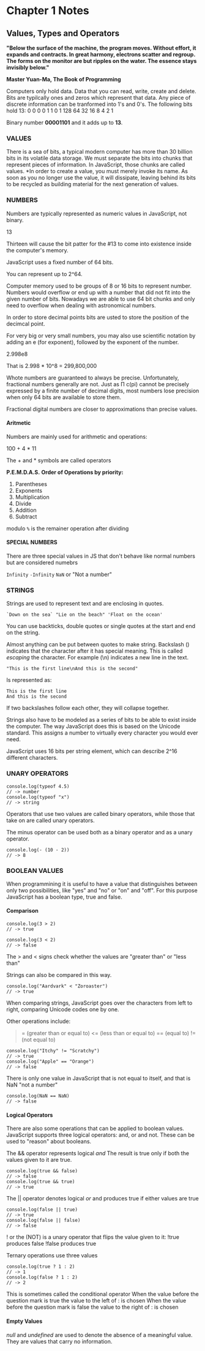 # Chapter 1 Notes
## Values, Types and Operators

__"Below the surface of the machine, the program moves. Without effort, it expands and contracts. In great harmony, electrons scatter and regroup. The forms on the monitor are but ripples on the water. The essence stays invisibly below."__


**Master Yuan-Ma, The Book of Programming**

Computers only hold data. Data that you can read, write, create and delete. Bits are typilcally ones and zeros which represent that data. Any piece of discrete information can be tranformed into 1's and 0's. The following bits hold 13:
0  0  0  0  1  1  0  1
128 64 32 16  8  4  2  1

Binary number **00001101** and it adds up to **13**.






### VALUES

There is a sea of bits, a typical modern computer has more than 30 billion bits in its volatile data storage. We must separate the bits into chunks that represent pieces of information. In JavaScript, those chunks are called values. *In order to create a value, you must merely invoke its name. As soon as you no longer use the value, it will dissipate, leaving behind its bits to be recycled as building material for the next generation of values.





### NUMBERS

Numbers are typically represented as numeric values in JavaScript, not binary. 

13

Thirteen will cause the bit patter for the #13 to come into existence inside the computer's memory.

JavaScript uses a fixed number of 64 bits.

You can represent up to 2^64.

Computer memory used to be groups of 8 or 16 bits to represent number. Numbers would overflow or end up with a number that did not fit into the given number of bits. Nowadays we are able to use 64 bit chunks and only need to overflow when dealing with astronomical numbers.

In order to store decimal points bits are usted to store the position of the decimcal point. 

For very big or very small numbers, you may also use scientific notation by adding an e (for exponent), followed by the exponent of the number.

2.998e8

That is 2.998 * 10^8 = 299,800,000

Whote numbers are guaranteed to always be precise. Unfortunately, fractional numbers generally are not. Just as &#928; c(pi) cannot be precisely expressed by a finite number of decimal digits, most numbers lose precision when only 64 bits are available to store them. 

Fractional digital numbers are closer to approximations than precise values.

#### Aritmetic

Numbers are mainly used for arithmetic and operations:

100 + 4 * 11

The + and * symbols are called operators

__P.E.M.D.A.S.__ 
**Order of Operations by priority:**

1. Parentheses
2. Exponents
3. Multiplication
4. Divide
5. Addition
6. Subtract

modulo `%` is the remainer operation after dividing 


#### SPECIAL NUMBERS  

There are three special values in JS that don't behave like normal numbers but are considered numebrs

`Infinity`
`-Infinity`
`NaN` or "Not a number"


### STRINGS 

Strings are used to represent text and are enclosing in quotes.

```
`Down on the sea` "Lie on the beach" 'Float on the ocean'
```

You can use backticks, double quotes or single quotes at the start and end on the string. 

Almost anything can be put between quotes to make string.
Backslash (\) indicates that the character after it has special meaning. This is called *escaping* the character. For example (\n) indicates a new line in the text.

`"This is the first line\nAnd this is the second"`

Is represented as:

```
This is the first line 
And this is the second
```

If two backslashes follow each other, they will collapse together. 


Strings also have to be modeled as a series of bits to be able to exist inside the computer. The way JavaScript does this is based on the Unicode standard. This assigns a number to virtually every character you would ever need.


JavaScript uses 16 bits per string element, which can describe 2^16 different characters.






### UNARY OPERATORS 

```
console.log(typeof 4.5)
// -> number
console.log(typeof "x")
// -> string
```


Operators that use two values are called binary operators, while those that take on are called unary operators.

The minus operator can be used both as a binary operator and as a unary operator.
```
console.log(- (10 - 2))
// -> 8
```





### BOOLEAN VALUES

When programmining it is useful to have a value that distinguishes between only two possibilities, like "yes" and "no" or "on" and "off". For this purpose JavaScript has a boolean type, true and false.

#### Comparison

```
console.log(3 > 2)
// -> true

console.log(3 < 2)
// -> false
```

The > and < signs check whether the values are "greater than" or "less than"

Strings can also be compared in this way.

```
console.log("Aardvark" < "Zoroaster")
// -> true
```

When comparing strings, JavaScript goes over the characters from left to right, comparing Unicode codes one by one.

Other operations include: 
>= (greater than or equal to)
<= (less than or equal to)
== (equal to)
!= (not equal to)


```
console.log("Itchy" != "Scratchy")
// -> true
console.log("Apple" == "Orange")
// -> false
```


There is only one value in JavaScript that is not equal to itself, and that is NaN "not a number"

```
console.log(NaN == NaN)
// -> false
```

#### Logical Operators

There are also some operations that can be applied to boolean values.
JavaScript supports three logical operators: and, or and not.
These can be used to "reason" about booleans.

The && operator represents logical *and*
The result is true only if both the values given to it are true.

```
console.log(true && false)
// -> false
console.log(true && true)
// -> true
```

The || operator denotes logical *or* and produces true if either values are true

```
console.log(false || true)
// -> true
console.log(false || false)
// -> false
```

! or the (NOT) is a unary operator that flips the value given to it:
!true produces false
!false produces true

Ternary operations use three values

```
console.log(true ? 1 : 2)
// -> 1
console.log(false ? 1 : 2)
// -> 2
```

This is sometimes called the conditional operator
When the value before the question mark is true the value to the left of : is chosen
When the value before the question mark is false the value to the right of : is chosen 


#### Empty Values


*null* and *undefined* are used to denote the absence of a meaningful value.
They are values that carry no information.


